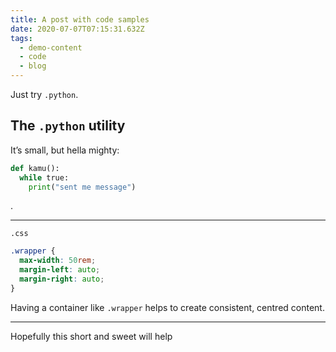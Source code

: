 ```yaml
---
title: A post with code samples
date: 2020-07-07T07:15:31.632Z
tags:
  - demo-content
  - code
  - blog
---
```

Just try `.python`.

## The `.python` utility

It’s small, but hella mighty:

```python
def kamu():
  while true:
    print("sent me message")
```

.

- - -

`.css `

```css
.wrapper {
  max-width: 50rem;
  margin-left: auto;
  margin-right: auto;
}
```

Having a container like `.wrapper` helps to create consistent, centred content.  

- - -

Hopefully this short and sweet will help